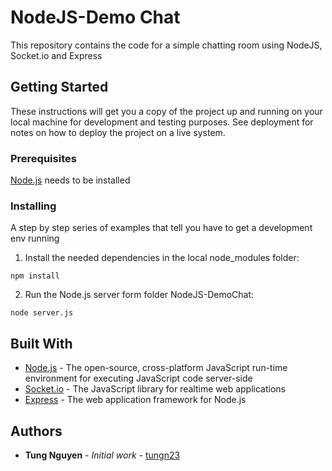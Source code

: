 # NodeJS-Demo Chat

This repository contains the code for a simple chatting room using NodeJS, Socket.io and Express

## Getting Started

These instructions will get you a copy of the project up and running on your local machine for development and testing purposes. See deployment for notes on how to deploy the project on a live system.

### Prerequisites

[Node.js](https://nodejs.org/en/) needs to be installed

### Installing

A step by step series of examples that tell you have to get a development env running

1. Install the needed dependencies in the local node_modules folder:
```
npm install
```
2. Run the Node.js server form folder NodeJS-DemoChat:
```
node server.js
```

## Built With

* [Node.js](https://nodejs.org/en/) - The open-source, cross-platform JavaScript run-time environment for executing JavaScript code server-side
* [Socket.io](https://socket.io/) - The JavaScript library for realtime web applications
* [Express](https://expressjs.com/) - The web application framework for Node.js
## Authors

* **Tung Nguyen** - *Initial work* - [tungn23](https://github.com/tungn23)



